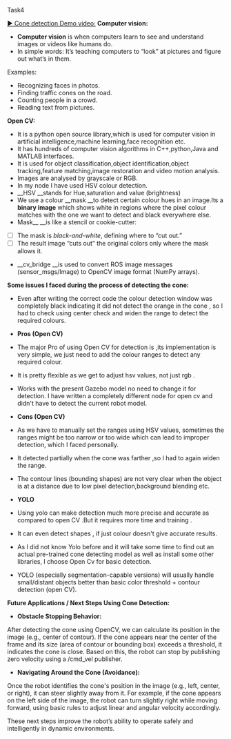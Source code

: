 Task4

  [▶️ Cone detection Demo video:](https://drive.google.com/file/d/18cWF08NQ1Up5IpKTperSHemE8e1-LHPY/view?usp=sharing) 
__Computer vision:__



* __Computer vision__ is when computers learn to see and understand images or videos like humans do.
* In simple words: It’s teaching computers to “look” at pictures and figure out what’s in them.
   
Examples:

* Recognizing faces in photos.
* Finding traffic cones on the road.
* Counting people in a crowd.
* Reading text from pictures.

__Open CV:__



* It is a python open source library,which is used for computer vision in artificial intelligence,machine learning,face recognition etc.
* It has hundreds of computer vision algorithms in C++,python,Java and MATLAB interfaces.
* It is used for object classification,object identification,object tracking,feature matching,image restoration and video motion analysis.
* Images are analysed by grayscale or RGB.
* In my node I have used HSV colour detection.
* __HSV __stands for Hue,saturation and value (brightness)
* We use a colour __mask __to detect certain colour hues in an image.Its a __binary image__ which shows white in regions where the pixel colour matches with the one we want to detect and black everywhere else.
* Mask__ __is like a stencil or cookie-cutter: 
- [ ] The mask is _black-and-white_, defining where to “cut out.”
- [ ] The result image “cuts out” the original colors only where the mask allows it.
* __cv_bridge __is used to convert ROS image messages (sensor_msgs/Image) to OpenCV image format (NumPy arrays).

__Some issues I faced during the process of detecting the cone:__



* Even after writing the correct code the colour detection window was completely black indicating it did not detect the orange in the cone , so I had to check using center check  and widen the range to detect the required colours.
* __Pros (Open CV)__
* The major Pro of using Open CV for detection is ,its implementation is very simple, we just need to add the colour ranges to detect any required colour.
* It is pretty flexible as we get to adjust hsv values, not just rgb .
* Works with the present Gazebo model no need to change it for detection. I have written a completely different node for open cv and didn't have to detect the current robot model.
* __Cons (Open CV)__
* As we have to manually set the ranges using HSV values, sometimes the ranges might be too narrow or too wide which can lead to improper detection, which I faced personally.
* It detected partially when the cone was farther ,so I had to again widen the range.
* The contour lines (bounding shapes) are not very clear when the object is at a distance due to low pixel detection,background blending etc.


* __YOLO__
* Using yolo can make detection much more precise and accurate as compared to open CV .But it requires more time and training .
* It can even detect shapes , if just colour doesn't give accurate results.
* As I did not know Yolo before and it will take some time to find out an actual pre-trained cone detecting model as well as install some other libraries, I choose Open Cv for basic detection.
* YOLO (especially segmentation-capable versions) will usually handle small/distant objects better than basic color threshold + contour detection (open CV).

__Future Applications / Next Steps Using Cone Detection:__



* __Obstacle Stopping Behavior:__

After detecting the cone using OpenCV, we can calculate its position in the image (e.g., center of contour). If the cone appears near the center of the frame and its size (area of contour or bounding box) exceeds a threshold, it indicates the cone is close. Based on this, the robot can stop by publishing zero velocity using a /cmd_vel publisher.



* __Navigating Around the Cone (Avoidance):__

Once the robot identifies the cone's position in the image (e.g., left, center, or right), it can steer slightly away from it. For example, if the cone appears on the left side of the image, the robot can turn slightly right while moving forward, using basic rules to adjust linear and angular velocity accordingly.

These next steps improve the robot’s ability to operate safely and intelligently in dynamic environments.
